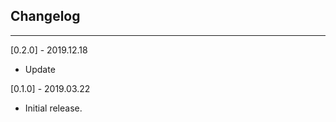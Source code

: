 ## Changelog
--------------------------------------------
[0.2.0] - 2019.12.18

* Update

[0.1.0] - 2019.03.22

* Initial release.
